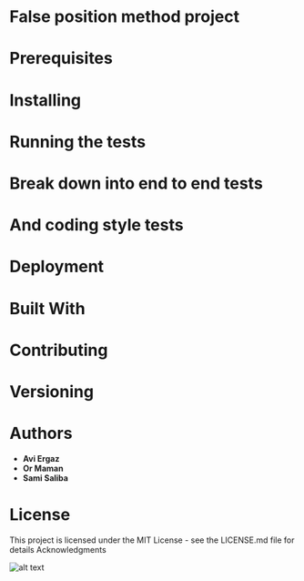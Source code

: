 # False position method project


# Prerequisites


# Installing



# Running the tests


# Break down into end to end tests



# And coding style tests


# Deployment


# Built With

 

# Contributing

# Versioning

 
# Authors
* **Avi Ergaz**
* **Or Maman**
* **Sami Saliba**
# License

This project is licensed under the MIT License - see the LICENSE.md file for details
Acknowledgments












































![alt text]()
